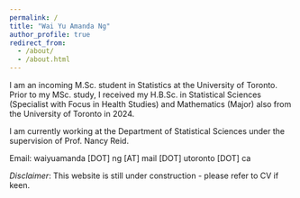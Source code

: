 ```yaml
---
permalink: /
title: "Wai Yu Amanda Ng"
author_profile: true
redirect_from: 
  - /about/
  - /about.html
---
```


I am an incoming M.Sc. student in Statistics at the University of Toronto. Prior to my MSc. study, I received my H.B.Sc. in Statistical Sciences (Specialist with Focus in Health Studies) and Mathematics (Major) also from the University of Toronto in 2024.

I am currently working at the Department of Statistical Sciences under the supervision of Prof. Nancy Reid.

Email: waiyuamanda [DOT] ng [AT] mail [DOT] utoronto [DOT] ca

*Disclaimer*: This website is still under construction - please refer to CV if keen.
